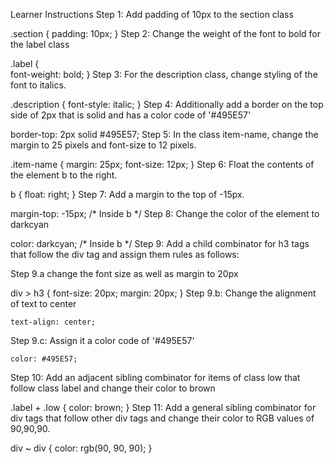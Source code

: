 Learner Instructions
Step 1: Add padding of 10px to the section class

.section {
	padding: 10px;
}
Step 2: Change the weight of the font to bold for the label class

.label {  
	font-weight: bold;
}
Step 3: For the description class, change styling of the font to italics.

.description {
    font-style: italic;
}
Step 4: Additionally add a border on the top side of 2px that is solid and has a color code of '#495E57'

border-top: 2px solid #495E57;
Step 5: In the class item-name, change the margin to 25 pixels and font-size to 12 pixels.

.item-name {
	margin: 25px;
	font-size: 12px;
}
Step 6: Float the contents of the element b to the right.

b {
    float: right;
}
Step 7: Add a margin to the top of -15px.

margin-top: -15px; /* Inside b */
Step 8: Change the color of the element to darkcyan

color: darkcyan; /* Inside b */
Step 9: Add a child combinator for h3 tags that follow the div tag and assign them rules as follows:

Step 9.a change the font size as well as margin to 20px

div > h3 {
    font-size: 20px;
    margin: 20px;
}
Step 9.b: Change the alignment of text to center

    text-align: center;
Step 9.c: Assign it a color code of '#495E57'

    color: #495E57;
Step 10: Add an adjacent sibling combinator for items of class low that follow class label and change their color to brown

.label + .low {
  color: brown; 
}
Step 11: Add a general sibling combinator for div tags that follow other div tags and change their color to RGB values of 90,90,90.

div ~ div {
  color: rgb(90, 90, 90);
}